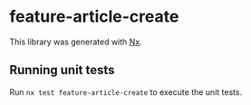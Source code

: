 # feature-article-create

This library was generated with [Nx](https://nx.dev).

## Running unit tests

Run `nx test feature-article-create` to execute the unit tests.
